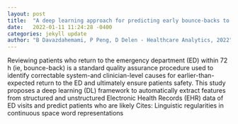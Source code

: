 ```yaml
---
layout: post
title:  "A deep learning approach for predicting early bounce-backs to the emergency departments"
date:   2022-01-11 11:24:28 -0400
categories: jekyll update
author: "B Davazdahemami, P Peng, D Delen - Healthcare Analytics, 2022"
---
```

Reviewing patients who return to the emergency department (ED) within 72 h (ie, bounce-back) is a standard quality assurance procedure used to identify correctable system-and clinician-level causes for earlier-than-expected return to the ED and ultimately ensure patients  safety. This study proposes a deep learning (DL) framework to automatically extract features from structured and unstructured Electronic Health Records (EHR) data of ED visits and predict patients who are likely Cites: Linguistic regularities in continuous space word representations